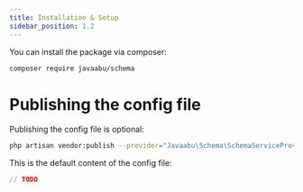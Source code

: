 ```yaml
---
title: Installation & Setup
sidebar_position: 1.2
---
```


You can install the package via composer:

```bash
composer require javaabu/schema
```

# Publishing the config file

Publishing the config file is optional:

```bash
php artisan vendor:publish --provider="Javaabu\Schema\SchemaServiceProvider" --tag="schema-config"
```

This is the default content of the config file:

```php
// TODO
```
